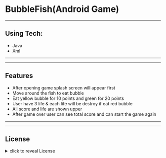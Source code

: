 # BubbleFish(Android Game)

---
## Using Tech:

* Java
* Xml
---
---
## Features

*	After opening game splash screen will appear first
*	Move around the fish to eat bubble
*	Eat yellow bubble for 10 points and green for 20 points
*	User have 3 life & each life will be destroy if eat red bubble
*	All score and life are shown upper
*	After game over user can see total score and can start the game again

---


---
## License
<details>
    <summary>
        click to reveal License
    </summary>
    
    The MIT License (MIT)
    
    Copyright (c) 2016 Tan Jun Rong
    
    Permission is hereby granted, free of charge, to any person obtaining a copy
    of this software and associated documentation files (the "Software"), to deal
    in the Software without restriction, including without limitation the rights
    to use, copy, modify, merge, publish, distribute, sublicense, and/or sell
    copies of the Software, and to permit persons to whom the Software is
    furnished to do so, subject to the following conditions:
    
    The above copyright notice and this permission notice shall be included in all
    copies or substantial portions of the Software.
    
    THE SOFTWARE IS PROVIDED "AS IS", WITHOUT WARRANTY OF ANY KIND, EXPRESS OR
    IMPLIED, INCLUDING BUT NOT LIMITED TO THE WARRANTIES OF MERCHANTABILITY,
    FITNESS FOR A PARTICULAR PURPOSE AND NONINFRINGEMENT. IN NO EVENT SHALL THE
    AUTHORS OR COPYRIGHT HOLDERS BE LIABLE FOR ANY CLAIM, DAMAGES OR OTHER
    LIABILITY, WHETHER IN AN ACTION OF CONTRACT, TORT OR OTHERWISE, ARISING FROM,
    OUT OF OR IN CONNECTION WITH THE SOFTWARE OR THE USE OR OTHER DEALINGS IN THE
    SOFTWARE.


</details>
